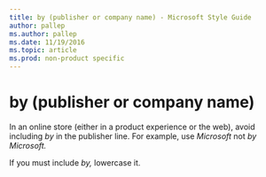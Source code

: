 ```yaml
---
title: by (publisher or company name) - Microsoft Style Guide
author: pallep
ms.author: pallep
ms.date: 11/19/2016
ms.topic: article
ms.prod: non-product specific
---
```


# by (publisher or company name)

In an online store (either in a product experience or the web), avoid including *by* in the publisher line. For example, use *Microsoft* not *by Microsoft.*

If you must include *by,* lowercase it.
